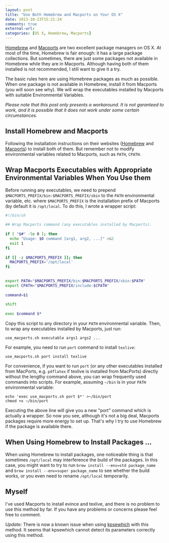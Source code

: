 ```yaml
---
layout: post
title: "Use Both Homebrew and Macports on Your OS X"
date: 2013-10-23T15:21:24
comments: true
external-url: 
categories: [OS X, Homebrew, Macports]
---
```


[Homebrew][] and [Macports][] are two excellent package managers on OS X. At most of the time, Homebrew is fair enough:
it has a large package collections. But sometimes, there are just some packages not available in Homebrew while they are
in Macports. Although having both of them installed is not recommended, I still want to give it a try.

The basic rules here are using Homebrew packages as much as possible. When one package is not available in Homebrew,
install it from Macports (you will soon see why). We will wrap the executables installed by Macports with suitable
Environmental Variables.

_Please note that this post only presents a workaround. It is not garanteed to work, and it is possible that it does not
work under some certain circumstances._

<!-- more -->

## Install Homebrew and Macports

Following the installation instructions on their websites ([Homebrew][] and
[Macports](http://www.macports.org/install.php)) to install both of them. But remember not to modify environmental
variables related to Macports, such as `PATH`, `CPATH`.

## Wrap Macports Executables with Appropriate Environmental Variables When You Use them

Before running any executables, we need to prepend `$MACPORTS_PREFIX/bin:$MACPORTS_PREFIX/sbin` to the `PATH`
environmental variable, etc. where `$MACPORTS_PREFIX` is the installation prefix of Macports (by default it is
`/opt/local`. To do this, I wrote a wrapper script:

```sh use_macports.sh https://gist.github.com/xuhdev/7127799
#!/bin/sh
 
## Wrap Macports command (any executables installed by Macports).
 
if [ "$#" -le 0 ]; then
  echo "Usage: $0 command [arg1, arg2, ...]" >&2
  exit 1
fi
 
if [[ -z $MACPORTS_PREFIX ]]; then
  MACPORTS_PREFIX='/opt/local'
fi
 
 
export PATH="$MACPORTS_PREFIX/bin:$MACPORTS_PREFIX/sbin:$PATH"
export CPATH="$MACPORTS_PREFIX/include:$CPATH"
 
command=$1
 
shift
 
exec $command $*
```

Copy this script to any directory in your `PATH` environmental variable. Then, to wrap any executables installed by
Macports, just run:

    use_macports.sh executable args1 args2 ...

For example, you need to run `port` command to install `texlive`:

    use_macports.sh port install texlive

For convenience, if you want to run `port` (or any other executables installed from MacPorts, e.g. `pdflatex` if texlive
is installed from MacPorts) directly without the lengthy command above, you can wrap frequently used commands into
scripts. For example, assuming `~/bin` is in your `PATH` environmental variable:

    echo 'exec use_macports.sh port $*' >~/bin/port
    chmod +x ~/bin/port

Executing the above line will give you a new "port" command which is actually a wrapper. So now you see, although it's
not a big deal, Macports packages require more energy to set up. That's why I try to use Homebrew if the package is
available there.

## When Using Homebrew to Install Packages ...

When using Homebrew to install packages, one noticeable thing is that sometimes `/opt/local` may interference the build
of the packages. In this case, you might want to try to run `brew install --env=std package_name` and `brew install
--env=super package_name` to see whether the build works, or you even need to rename `/opt/local` temporarily.

## Myself

I've used Macports to install evince and texlive, and there is no problem to use this method by far. If you have any
problems or concerns please feel free to comment.

_Update:_ There is now a known issue when using [kpsewhich][] with this method. It seems that kpsewhich cannot detect
its parameters correctly using this method.

[Homebrew]: http://brew.sh
[Macports]: http://macports.org
[kpsewhich]: http://texblog.net/hypertext-help/latex-tools/kpsewhich/

